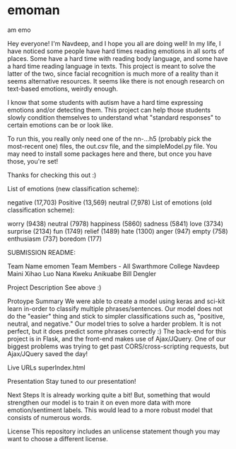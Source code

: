 # emoman
am emo

Hey everyone! I'm Navdeep, and I hope you all are doing well! In my life, I have noticed some people have hard times reading emotions in all sorts of places. Some have a hard time with reading body language, and some have a hard time reading language in texts. This project is meant to solve the latter of the two, since facial recognition is much more of a reality than it seems alternative resources. It seems like there is not enough research on text-based emotions, weirdly enough.

I know that some students with autism have a hard time expressing emotions and/or detecting them. This project can help those students slowly condition themselves to understand what "standard responses" to certain emotions can be or look like.

To run this, you really only need one of the nn-...h5 (probably pick the most-recent one) files, the out.csv file, and the simpleModel.py file. You may need to install some packages here and there, but once you have those, you're set!

Thanks for checking this out :)

List of emotions (new classification scheme):

negative (17,703) Positive (13,569) neutral (7,978) List of emotions (old classification scheme):

worry (9438) neutral (7978) happiness (5860) sadness (5841) love (3734) surprise (2134) fun (1749) relief (1489) hate (1300) anger (947) empty (758) enthusiasm (737) boredom (177)

SUBMISSION README:

Team Name emomen Team Members - All Swarthmore College Navdeep Maini Xihao Luo Nana Kweku Anikuabe Bill Dengler

Project Description See above :)

Protoype Summary We were able to create a model using keras and sci-kit learn in-order to classify multiple phrases/sentences. Our model does not do the "easier" thing and stick to simpler classifications such as, "positive, neutral, and negative." Our model tries to solve a harder problem. It is not perfect, but it does predict some phrases correctly :) The back-end for this project is in Flask, and the front-end makes use of Ajax/JQuery. One of our biggest problems was trying to get past CORS/cross-scripting requests, but Ajax/JQuery saved the day!

Live URLs superIndex.html

Presentation Stay tuned to our presentation!

Next Steps It is already working quite a bit! But, something that would strengthen our model is to train it on even more data with more emotion/sentiment labels. This would lead to a more robust model that consists of numerous words.

License This repository includes an unlicense statement though you may want to choose a different license.
